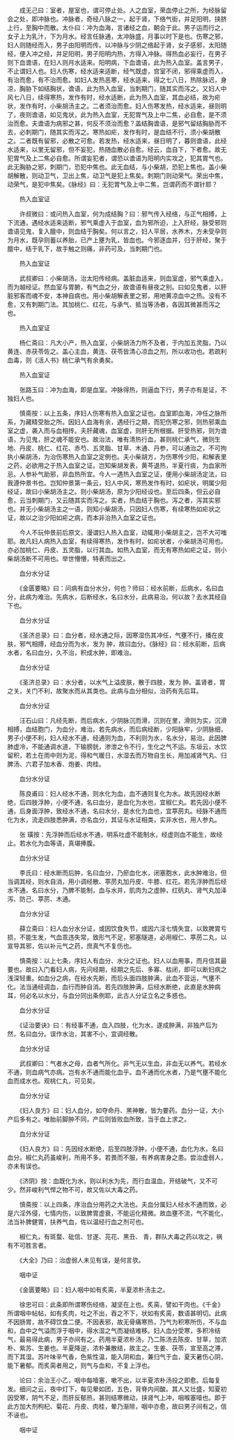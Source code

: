 <!-- { "loadSidebar": true } -->
　　成无己曰：室者，屋室也，谓可停止处。人之血室，荣血停止之所，为经脉留会之处，即冲脉也。冲脉者，奇经八脉之一，起于肾，下络气街，并足阳明，挟脐上行，至胸中而散。太仆曰：冲为血海，言诸经之血，朝会于此。男子运而行之，女子上为乳汁，下为月水。经言任脉通，太冲脉盛，月事以时下是也。伤寒之邪，妇人则随经而入，男子由阳明而传。以冲脉与少阴之络起于肾，女子感邪，太阳随经，便入冲之经，并足阳明，男子阳明内热，方得入冲脉。得热血必妄行，在男子则下血谵语，在妇人则月水适来。阳明病，下血谵语，此为热入血室。盖言男子，不止谓妇人也。妇人伤寒，经水适来适断，经气既虚，宫室不闭，邪得乘虚而入，有治而愈，有不治而愈。如妇人发热恶寒，经水适来，得之七八日，热除脉迟，身凉，胸胁下如结胸状，谵语，此为热入血室，当刺期门，随其实而泻之。又妇人中风七八日，续得寒热，发作有时，经水适断，此为热入血室，其血必结，故为疟状，发作有时，小柴胡汤主之。二者须治而愈。妇人伤寒发热，经水适来，昼则明了，夜则谵语，如见鬼状，此为热入血室，无犯胃气及上中二焦，必自愈，是不须治而愈。夫谵语为病邪之甚，何反不须治而愈？盖结胸谵语，是邪气留结胸胁而不去，必刺期门，随其实而泻之。寒热如疟，发作有时，是血结不行，须小柴胡散之。二者既有留邪，必散之可愈。若发热，经水适来，昼日明了，暮则谵语，此经水适来，以里无留邪，但不妄犯，热随血散必自愈。经云，血自下，下者愈。故无犯胃气及上二焦必自愈。所谓妄犯者，谓恐以谵语为阳明内实攻之，犯其胃气也。此无胸胁之邪，刺期门，恐犯中焦也。此无血结，与小柴胡，恐犯上焦也。盖小柴胡解散，则动卫气，卫出上焦，动卫气是犯上焦矣。刺期门则动荣气。荣出中焦，动荣气，是犯中焦矣。《脉经》曰：无犯胃气及上中二焦，岂谓药而不谓针耶？

　　热入血室证

　　许叔微曰：或问热入血室，何为成结胸？曰：邪气传入经络，与正气相搏，上下流通，遇经水适来适断，邪气乘虚入于血室，血为邪所迫，上入肝经，脉受邪则谵语见鬼，复入膻中，则血结于胸矣。何以言之，妇人平居，水养木，方未受孕则为月水，既孕则蓄以养胎，已产上壅为乳，皆血也。今邪逐血并，归于肝经，聚于膻中，结于乳下，故手触之则痛，非药可及，当刺期门也。

　　热入血室证

　　武叔卿曰：小柴胡汤，治太阳传经病。盖脏血适来，则血室虚，邪气乘虚入，而为越经证。然血室与胃腑，有气血之分，故谵语有昼夜之别。曰如见鬼者，以肝脏邪客而魂不安，本神自病也。用小柴胡解表里之邪，用地黄凉血中之热。没有不愈，又有刺期门法。其加桃仁、红花，与承气、抵当等汤者，各因其微甚而泻之也。

　　热入血室证

　　杨仁斋曰：凡大小产，热入血室，小柴胡汤力所不及者，于内加五灵脂，乃以黄连、赤茯苓佐之。盖心主血，黄连、茯苓皆清心凉血之剂，所以收功也。若疏利血毒，则《活人书》桃仁承气有余勇矣。

　　热入血室证

　　张路玉曰：冲为血海，即是血室。冲脉得热，则逼血下行，男子亦有是证，不独妇人也。

　　慎斋按：以上五条，序妇人伤寒有热入血室之证也。血室即血海，冲任之脉所系，为藏精受胎之所。因妇人血海有余，遇经行之期，而犯伤寒之邪，则热邪乘血室之虚，袭入而与血相抟。夫肝藏魂，血室虚，则肝无所根据。肝受热邪，则为谵语，为见鬼，肝之魂不能安也。故治法，唯有清热行血，甚则桃仁承气，微则生地、丹皮、桃仁、红花、赤芍、五灵脂、甘草、木通、丹参，可以通治之，不可拘执小柴胡汤，为治伤寒热入血室之定例也。夫小柴胡方，为伤寒传少阳，和解表里之药，必欲用之于热入血室之证。岂知柴胡发表，黄芩退热，半夏行痰，为血家所忌。人参补气助邪，非血热所宜。今人一遇热入血室之证，便用小柴胡汤定法，曰我遵仲景书也。岂知仲景第一条云，妇人中风，寒热发作有时，如疟状，明属少阳经证，故曰小柴胡汤主之。则小柴胡汤，原为少阳经设也。至后四条，但云必自愈，云当刺期门，又云随其实而泻之。实者，热血结于胸也。泻之者，泻其实邪也。并无小柴胡汤主之一语，则知小柴胡汤，只因妇人伤寒，有续寒热如疟状之证，故以之治少阳如疟之病，而本非治热入血室之证也。

　　今人不玩仲景前后原文，漫谓妇人热入血室，动辄用小柴胡主之，岂不大可嗤耶。故凡妇人病热入血室，有续得寒热，发作有时，如疟状者，小柴胡汤可用也。亦必加桃仁、丹皮、五灵脂，以行其血。如热入血室，而无有寒热如疟之证，则小柴胡汤断不可用也。举世懵懵，特表而出之。

　　血分水分证

　　《金匮要略》曰：问病有血分水分，何也？师曰：经水前断，后病水，名曰血分，此病为难治。先病水，后断经水，名曰水分，此病易治。何以故？去水其经自下也。

　　血分水分证

　　《圣济总录》曰：血分者，经水通之际，因寒湿伤其冲任，气壅不行，播在皮肤，邪气相搏，经血分而为水，发为 肿，故曰血分。《脉经》曰：经水前断，后病水者，名曰血分，久不治，积成水肿，即难治。

　　血分水分证

　　《圣济总录》曰：水分者，以水气上溢皮肤，散于四肢，发为 肿。盖肾者，胃之关，关门不利，故聚水而从其类也。此病与血分相似，治药有先后耳。

　　血分水分证

　　汪石山曰：凡经先断，而后病水，少阴脉沉而滑，沉则在里，滑则为实，沉滑相搏，血结胞门，为血分，难治。若先病水，而后病经断，少阳脉牢，少阴脉细，男子小便不利，妇人经水不通，经通则为血，不利则为水，名水分，易治。此因脾肺虚冷，不能通调水道，下输膀胱，渗泄之令不行，生化之气不运。东垣云，水饮留积，若土在雨中则为泥，得和气暖日，水湿去而万物自生长，用加减肾气丸、归脾汤、六君子加木香、炮姜、肉桂。

　　血分水分证

　　陈良甫曰：妇人经水不通，则水化为血，血不通则复化为水。故先因经水断绝，后四肢浮肿，小便不通，名曰血分，是血化为水也，宜椒仁丸。若先因小便不通，后身面浮肿，致经水不通，名曰水分，是水化为血也，宜葶苈丸。经脉不通而化为水，流走四肢悉肿满，亦名血分，其证与水证相类，实非水也，用人参丸。

　　张 璜按：先浮肿而后经水不通，明系吐虚不能制水，经虚则血不能生，故经止。若水化为血等语，真堪捧腹。

　　血分水分证

　　李氏曰：经水断而后肿，名曰血分，乃瘀血化水，闭塞胞水，此水肿难治，但当调其经，则水自消，用小调经散、葶苈丸加丹皮、牛膝、红花。若先浮肿而后经水不通，名曰水分，乃脾不能制，血与水并，肌肉为之虚肿，红矾丸、肾气丸加泽泻、防己、葶苈、木通。

　　血分水分证

　　薛立斋曰：妇人血分水分证，或因饮食失节，或因六淫七情失宜，以致脾胃亏损，不能生发，气血乖违失常，致形气不足，邪塞隧道，必用椒仁、葶苈二丸，以宣导其邪，佐以补元气之药，庶真气不复伤也。

　　慎斋按：以上七条，序妇人有血分、水分之证也。妇人以血用事，而月信其最要也。故曰入门看妇人病，先问经期，经期之先后、多寡、枯闭，即可以断妇病之浅深轻重。如血分之病，在经水先断，而后头面四肢肿满，此血不营运，气壅不化。法当通经调血，血行而肿自消。若先四肢肿满，后经水断绝，此直是水肿病耳，何必名以水分，与血分同出条例耶，此古人分证立名之多惑也。

　　血分水分证

　　《证治要诀》曰：有经事不通，血入四肢，化为水，遂成肿满，非独产后为然，名曰血分。误作水治，其害不小，宜调经散。

　　血分水分证

　　武叔卿曰：气者水之母，血者气所化。非气无以生血，非血无以养气。若经水不通，则血病气亦病。岂有水不通而能化血乎。血不通而化水者，乃是气壅不能化血而成水也。观桃仁丸，可见矣。

　　血分水分证

　　《妇人良方》曰：妇人血分，如夺命丹、黑神散，皆为要药。血分一证，大小产后多有之。唯胎前脚肿不同，产后则皆败血所致，当于血上求之。

　　血分水分证

　　《妇人良方》曰：先因经水断绝，后至四肢浮肿，小便不通，血化为水，名曰血分。椒仁丸药虽峻利，所用不多。若畏而不服，有养病害身之患。尝治虚弱人，亦未有误也。

　　《济阴》按：血既化为水，则以利水为先，而行血温血，开结破气，又不可少。然非峻利气悍之物不可，故又佐以大毒之药。

　　慎斋按：以上四条，序治血分用药之大法也。夫血分属妇人经水不通而致，必是六淫外侵，七情内伤，以致脾胃虚衰，不能运化精微。故血壅不流，气不能化，法当补脾健胃，扶养气血，佐以温经行血之剂可也。

　　椒仁丸，有斑蝥、砒信、甘遂、芫花、黑丑、 青，群队大毒之药以攻之，祸有不可胜言者。

　　《大全》乃曰：治虚弱人未见有误，是何言欤。

　　咽中证

　　《金匮要略》曰：妇人咽中如有炙脔，半夏浓朴汤主之。

　　徐忠可曰：此条即所谓寒伤经络，凝坚在上也。炙脔，譬如干肉也。《千金》所谓咽中帖帖，如有炙肉，吐之不出，吞之不下，状如有炙脔，数语甚明切。此病不因肠胃，故不碍饮食二便。不因表邪，故无骨痛寒热，乃气为积寒所伤，不与血和，血中之气溢而浮于咽中，得水湿之气而凝结难移。妇人血分受寒，多积冷结气，最易得此病，男子亦间有之。药用半夏浓朴汤，乃二陈汤去陈皮、甘草，加浓朴、紫苏、生姜也。半夏降逆，浓朴兼散结，故主之。生姜、茯苓，宣至高之滞，而下其湿。苏叶味辛气香，色紫性温，能入阴和血，兼归气于血，夏天暑伤心阴，能下暑郁。而炙脔者用之，则气与血和，不复上浮也。

　　论曰：余治王小乙，咽中每噎塞，嗽不出，以半夏浓朴汤投之即愈。后每复发。细问之云，夜中灯下，每见晕如团，五色，背脊内间酸。其人又壮盛，知夏初因受寒，阴气不足，而肝反郁热，甚则结寒微动，挟肾气上冲，咽喉塞噎也。即于此方加大剂枸杞、菊花、丹皮、肉桂，晕乃渐除，咽中亦愈，故曰男子间有之，信不诬也。

　　咽中证

